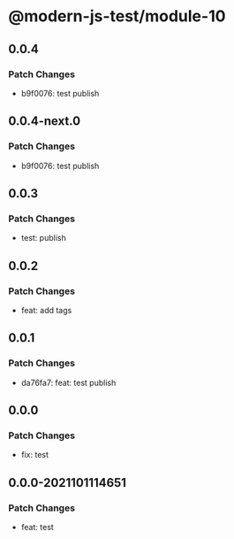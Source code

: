 # @modern-js-test/module-10

## 0.0.4

### Patch Changes

- b9f0076: test publish

## 0.0.4-next.0

### Patch Changes

- b9f0076: test publish

## 0.0.3

### Patch Changes

- test: publish

## 0.0.2

### Patch Changes

- feat: add tags

## 0.0.1

### Patch Changes

- da76fa7: feat: test publish

## 0.0.0

### Patch Changes

- fix: test

## 0.0.0-2021101114651

### Patch Changes

- feat: test
